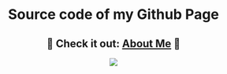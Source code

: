 <h1 align="center">Source code of my Github Page</h1>
  
<h2 align="center">💙 Check it out: <a href="https://imnethmina.github.io/about/">About Me</a> 💙</h2>  

<p align="center">
  <img src="https://c.tenor.com/DQ178WzgSG8AAAAd/dog-pug.gif">
</p>
